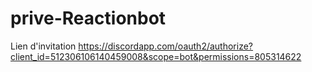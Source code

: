 # prive-Reactionbot

Lien d'invitation https://discordapp.com/oauth2/authorize?client_id=512306106140459008&scope=bot&permissions=805314622
